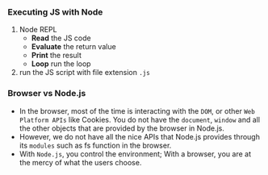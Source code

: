### Executing JS with Node
1. Node REPL
    - **Read** the JS code
    - **Evaluate** the return value
    - **Print** the result
    - **Loop** run the loop
2. run the JS script with file extension `.js`

### Browser vs Node.js
- In the browser, most of the time is interacting with the `DOM`, or other `Web Platform APIs` like Cookies. You do not have the `document`, `window` and all the other objects that are provided by the browser in Node.js.
- However, we do not have all the nice APIs that Node.js provides through its `modules` such as fs function in the browser.
- With `Node.js`, you control the environment; With a browser, you are at the mercy of what the users choose.